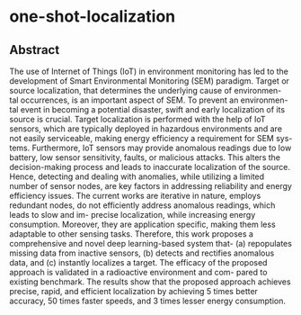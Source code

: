 # one-shot-localization
## Abstract
The use of Internet of Things (IoT) in environment monitoring has led to the
development of Smart Environmental Monitoring (SEM) paradigm. Target
or source localization, that determines the underlying cause of environmen-
tal occurrences, is an important aspect of SEM. To prevent an environmen-
tal event in becoming a potential disaster, swift and early localization of
its source is crucial. Target localization is performed with the help of IoT
sensors, which are typically deployed in hazardous environments and are
not easily serviceable, making energy efficiency a requirement for SEM sys-
tems. Furthermore, IoT sensors may provide anomalous readings due to low
battery, low sensor sensitivity, faults, or malicious attacks. This alters the
decision-making process and leads to inaccurate localization of the source.
Hence, detecting and dealing with anomalies, while utilizing a limited number
of sensor nodes, are key factors in addressing reliability and energy efficiency
issues. The current works are iterative in nature, employs redundant nodes,
do not efficiently address anomalous readings, which leads to slow and im-
precise localization, while increasing energy consumption. Moreover, they
are application specific, making them less adaptable to other sensing tasks.
Therefore, this work proposes a comprehensive and novel deep learning-based
system that- (a) repopulates missing data from inactive sensors, (b) detects
and rectifies anomalous data, and (c) instantly localizes a target. The efficacy
of the proposed approach is validated in a radioactive environment and com-
pared to existing benchmark. The results show that the proposed approach
achieves precise, rapid, and efficient localization by achieving 5 times better
accuracy, 50 times faster speeds, and 3 times lesser energy consumption.
